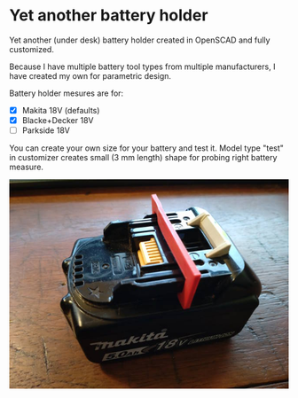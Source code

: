 # Yet another battery holder

Yet another (under desk) battery holder created in OpenSCAD and fully customized.

Because I have multiple battery tool types from multiple manufacturers, I have created my own for parametric design.

Battery holder mesures are for:

* [x] Makita 18V (defaults)
* [x] Blacke+Decker 18V
* [ ] Parkside 18V

You can create your own size for your battery and test it. Model type "test" in customizer creates small (3 mm length) shape for probing right battery measure.

![Makita battery probing](probingMakitaMeasure.jpg "Battery with probing sample")
